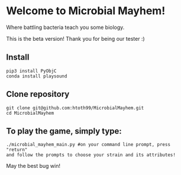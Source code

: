 # Welcome to Microbial Mayhem!

Where battling bacteria teach you some biology.

This is the beta version! Thank you for being our tester :)

## Install
```
pip3 install PyObjC
conda install playsound
```

## Clone repository
```
git clone git@github.com:htoth99/MicrobialMayhem.git
cd MicrobialMayhem
```

## To play the game, simply type:

```
./microbial_mayhem_main.py #on your command line prompt, press "return"
and follow the prompts to choose your strain and its attributes!
```


May the best bug win!

